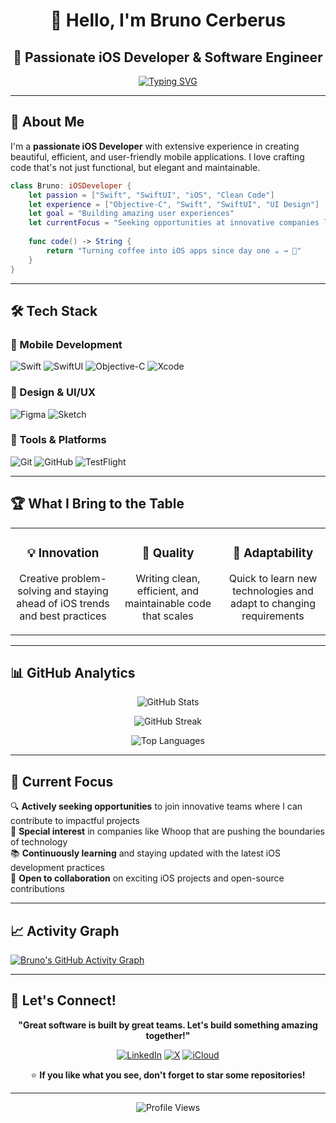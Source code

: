 <div align="center">

# 👋 Hello, I'm Bruno Cerberus
## 🚀 Passionate iOS Developer & Software Engineer

[![Typing SVG](https://readme-typing-svg.herokuapp.com?font=Fira+Code&weight=600&size=24&pause=1000&color=F75C7E&center=true&vCenter=true&width=435&lines=iOS+Developer;Swift+%26+SwiftUI+Expert;UI%2FUX+Enthusiast;Problem+Solver)](https://git.io/typing-svg)

</div>

---

## 🎯 About Me

I'm a **passionate iOS Developer** with extensive experience in creating beautiful, efficient, and user-friendly mobile applications. I love crafting code that's not just functional, but elegant and maintainable.

```swift
class Bruno: iOSDeveloper {
    let passion = ["Swift", "SwiftUI", "iOS", "Clean Code"]
    let experience = ["Objective-C", "Swift", "SwiftUI", "UI Design"]
    let goal = "Building amazing user experiences"
    let currentFocus = "Seeking opportunities at innovative companies like Whoop"
    
    func code() -> String {
        return "Turning coffee into iOS apps since day one ☕️ → 📱"
    }
}
```

---

## 🛠️ Tech Stack

### 📱 Mobile Development
![Swift](https://img.shields.io/badge/Swift-FA7343?style=for-the-badge&logo=swift&logoColor=white)
![SwiftUI](https://img.shields.io/badge/SwiftUI-0066CC?style=for-the-badge&logo=swift&logoColor=white)
![Objective-C](https://img.shields.io/badge/Objective--C-1572B6?style=for-the-badge&logo=apple&logoColor=white)
![Xcode](https://img.shields.io/badge/Xcode-147EFB?style=for-the-badge&logo=xcode&logoColor=white)

### 🎨 Design & UI/UX
![Figma](https://img.shields.io/badge/Figma-F24E1E?style=for-the-badge&logo=figma&logoColor=white)
![Sketch](https://img.shields.io/badge/Sketch-FFB800?style=for-the-badge&logo=sketch&logoColor=black)

### 🔧 Tools & Platforms
![Git](https://img.shields.io/badge/Git-F05032?style=for-the-badge&logo=git&logoColor=white)
![GitHub](https://img.shields.io/badge/GitHub-181717?style=for-the-badge&logo=github&logoColor=white)
![TestFlight](https://img.shields.io/badge/TestFlight-0066CC?style=for-the-badge&logo=apple&logoColor=white)

---

## 🏆 What I Bring to the Table

<table>
<tr>
<td align="center" width="33%">

### 💡 Innovation
Creative problem-solving and staying ahead of iOS trends and best practices

</td>
<td align="center" width="33%">

### 🎯 Quality
Writing clean, efficient, and maintainable code that scales

</td>
<td align="center" width="33%">

### 🚀 Adaptability
Quick to learn new technologies and adapt to changing requirements

</td>
</tr>
</table>

---

## 📊 GitHub Analytics

<div align="center">

![GitHub Stats](https://github-readme-stats.vercel.app/api?username=BrunoCerberus&theme=synthwave&hide_border=true&include_all_commits=true&count_private=true&show_icons=true)

![GitHub Streak](https://github-readme-streak-stats.herokuapp.com/?user=BrunoCerberus&theme=synthwave&hide_border=true)

![Top Languages](https://github-readme-stats.vercel.app/api/top-langs/?username=BrunoCerberus&theme=synthwave&hide_border=true&include_all_commits=true&count_private=true&layout=compact&card_width=445)

</div>

---

## 🌟 Current Focus

🔍 **Actively seeking opportunities** to join innovative teams where I can contribute to impactful projects  
🎯 **Special interest** in companies like Whoop that are pushing the boundaries of technology  
📚 **Continuously learning** and staying updated with the latest iOS development practices  
🤝 **Open to collaboration** on exciting iOS projects and open-source contributions

---

## 📈 Activity Graph

[![Bruno's GitHub Activity Graph](https://github-readme-activity-graph.vercel.app/graph?username=BrunoCerberus&theme=synthwave-84&hide_border=true)](https://github.com/BrunoCerberus)

---

## 💬 Let's Connect!

<div align="center">

**"Great software is built by great teams. Let's build something amazing together!"**

[![LinkedIn](https://img.shields.io/badge/LinkedIn-0A66C2?style=for-the-badge&logo=linkedin&logoColor=white)](https://www.linkedin.com/in/bruno-lopes-de-mello/)
[![X](https://img.shields.io/badge/X-000000?style=for-the-badge&logo=x&logoColor=white)](https://x.com/blopesmello?s=21)
[![iCloud](https://img.shields.io/badge/iCloud-3693F3?style=for-the-badge&logo=icloud&logoColor=white)](mailto:bruno.lopes.mello@icloud.com)

⭐️ **If you like what you see, don't forget to star some repositories!**

</div>

---

<div align="center">
<img src="https://komarev.com/ghpvc/?username=BrunoCerberus&style=for-the-badge&color=blueviolet" alt="Profile Views"/>
</div>
